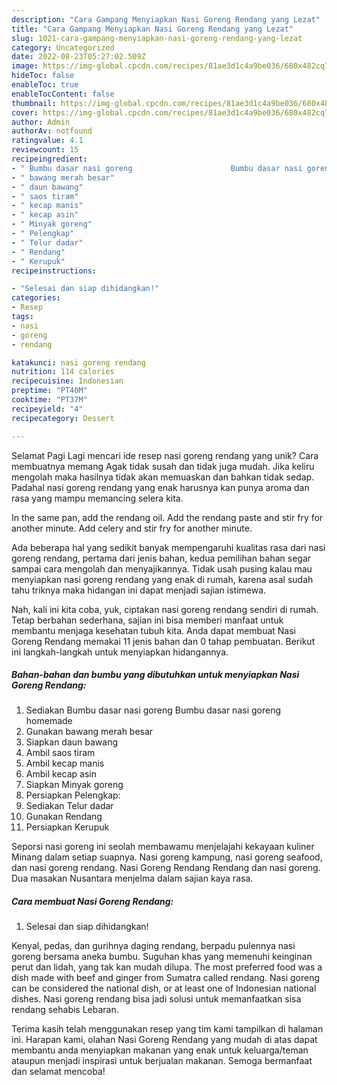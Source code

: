 ```yaml
---
description: "Cara Gampang Menyiapkan Nasi Goreng Rendang yang Lezat"
title: "Cara Gampang Menyiapkan Nasi Goreng Rendang yang Lezat"
slug: 1021-cara-gampang-menyiapkan-nasi-goreng-rendang-yang-lezat
category: Uncategorized
date: 2022-08-23T05:27:02.509Z
image: https://img-global.cpcdn.com/recipes/81ae3d1c4a9be036/680x482cq70/nasi-goreng-rendang-foto-resep-utama.jpg
hideToc: false
enableToc: true
enableTocContent: false
thumbnail: https://img-global.cpcdn.com/recipes/81ae3d1c4a9be036/680x482cq70/nasi-goreng-rendang-foto-resep-utama.jpg
cover: https://img-global.cpcdn.com/recipes/81ae3d1c4a9be036/680x482cq70/nasi-goreng-rendang-foto-resep-utama.jpg
author: Admin
authorAv: notfound
ratingvalue: 4.1
reviewcount: 15
recipeingredient:
- " Bumbu dasar nasi goreng                      Bumbu dasar nasi goreng homemade"
- " bawang merah besar"
- " daun bawang"
- " saos tiram"
- " kecap manis"
- " kecap asin"
- " Minyak goreng"
- " Pelengkap"
- " Telur dadar"
- " Rendang"
- " Kerupuk"
recipeinstructions:

- "Selesai dan siap dihidangkan!"
categories:
- Resep
tags:
- nasi
- goreng
- rendang

katakunci: nasi goreng rendang 
nutrition: 114 calories
recipecuisine: Indonesian
preptime: "PT40M"
cooktime: "PT37M"
recipeyield: "4"
recipecategory: Dessert

---
```



Selamat Pagi Lagi mencari ide resep nasi goreng rendang yang unik? Cara membuatnya memang Agak tidak susah dan tidak juga mudah. Jika keliru mengolah maka hasilnya tidak akan memuaskan dan bahkan tidak sedap. Padahal nasi goreng rendang yang enak harusnya kan punya aroma dan rasa yang mampu memancing selera kita.


In the same pan, add the rendang oil. Add the rendang paste and stir fry for another minute. Add celery and stir fry for another minute.

Ada beberapa hal yang sedikit banyak mempengaruhi kualitas rasa dari nasi goreng rendang, pertama dari jenis bahan, kedua pemilihan bahan segar sampai cara mengolah dan menyajikannya. Tidak usah pusing kalau mau menyiapkan nasi goreng rendang yang enak di rumah, karena asal sudah tahu triknya maka hidangan ini dapat menjadi sajian istimewa.


Nah, kali ini kita coba, yuk, ciptakan nasi goreng rendang sendiri di rumah. Tetap berbahan sederhana, sajian ini bisa memberi manfaat untuk membantu menjaga kesehatan tubuh kita. Anda dapat membuat Nasi Goreng Rendang memakai 11 jenis bahan dan 0 tahap pembuatan. Berikut ini langkah-langkah untuk menyiapkan hidangannya.

<!--inarticleads1-->

##### Bahan-bahan dan bumbu yang dibutuhkan untuk menyiapkan Nasi Goreng Rendang:

1. Sediakan  Bumbu dasar nasi goreng                      Bumbu dasar nasi goreng homemade
1. Gunakan  bawang merah besar
1. Siapkan  daun bawang
1. Ambil  saos tiram
1. Ambil  kecap manis
1. Ambil  kecap asin
1. Siapkan  Minyak goreng
1. Persiapkan  Pelengkap:
1. Sediakan  Telur dadar
1. Gunakan  Rendang
1. Persiapkan  Kerupuk


Seporsi nasi goreng ini seolah membawamu menjelajahi kekayaan kuliner Minang dalam setiap suapnya. Nasi goreng kampung, nasi goreng seafood, dan nasi goreng rendang. Nasi Goreng Rendang Rendang dan nasi goreng. Dua masakan Nusantara menjelma dalam sajian kaya rasa. 

<!--inarticleads2-->

##### Cara membuat Nasi Goreng Rendang:


1. Selesai dan siap dihidangkan!

Kenyal, pedas, dan gurihnya daging rendang, berpadu pulennya nasi goreng bersama aneka bumbu. Suguhan khas yang memenuhi keinginan perut dan lidah, yang tak kan mudah dilupa. The most preferred food was a dish made with beef and ginger from Sumatra called rendang. Nasi goreng can be considered the national dish, or at least one of Indonesian national dishes. Nasi goreng rendang bisa jadi solusi untuk memanfaatkan sisa rendang sehabis Lebaran. 

Terima kasih telah menggunakan resep yang tim kami tampilkan di halaman ini. Harapan kami, olahan Nasi Goreng Rendang yang mudah di atas dapat membantu anda menyiapkan makanan yang enak untuk keluarga/teman ataupun menjadi inspirasi untuk berjualan makanan. Semoga bermanfaat dan selamat mencoba!
